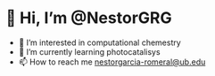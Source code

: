 # 👋 Hi, I’m @NestorGRG
- 👀 I’m interested in computational chemestry 
- 🌱 I’m currently learning photocatalisys
- 📫 How to reach me nestorgarcia-romeral@ub.edu

<!---
NestorGRG/NestorGRG is a ✨ special ✨ repository because its `README.md` (this file) appears on your GitHub profile.
You can click the Preview link to take a look at your changes.
--->
